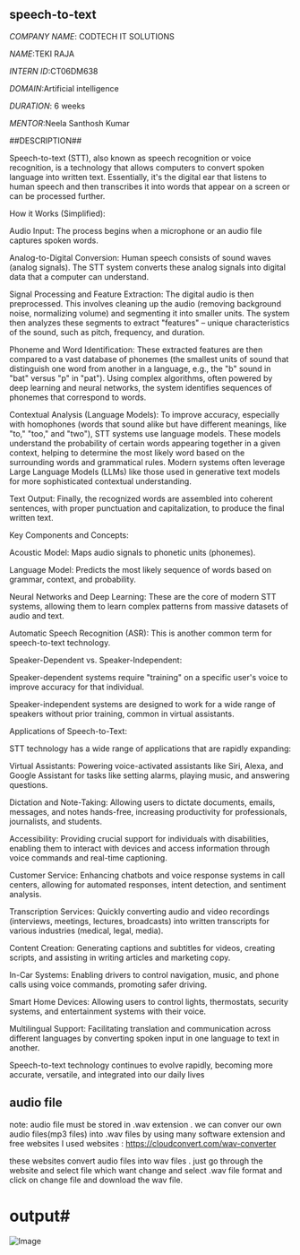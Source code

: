 ## speech-to-text 

*COMPANY NAME*: CODTECH IT SOLUTIONS

*NAME*:TEKI RAJA

*INTERN ID*:CT06DM638

*DOMAIN*:Artificial intelligence

*DURATION*: 6 weeks 

*MENTOR*:Neela Santhosh Kumar

##DESCRIPTION##

Speech-to-text (STT), also known as speech recognition or voice recognition, is a technology that allows computers to convert spoken language into written text. Essentially, it's the digital ear that listens to human speech and then transcribes it into words that appear on a screen or can be processed further.


How it Works (Simplified):

Audio Input: The process begins when a microphone or an audio file captures spoken words.

Analog-to-Digital Conversion: Human speech consists of sound waves (analog signals). The STT system converts these analog signals into digital data that a computer can understand.

Signal Processing and Feature Extraction: The digital audio is then preprocessed. This involves cleaning up the audio (removing background noise, normalizing volume) and segmenting it into smaller units. The system then analyzes these segments to extract "features" – unique characteristics of the sound, such as pitch, frequency, and duration.

Phoneme and Word Identification: These extracted features are then compared to a vast database of phonemes (the smallest units of sound that distinguish one word from another in a language, e.g., the "b" sound in "bat" versus "p" in "pat"). Using complex algorithms, often powered by deep learning and neural networks, the system identifies sequences of phonemes that correspond to words.


Contextual Analysis (Language Models): To improve accuracy, especially with homophones (words that sound alike but have different meanings, like "to," "too," and "two"), STT systems use language models. These models understand the probability of certain words appearing together in a given context, helping to determine the most likely word based on the surrounding words and grammatical rules. Modern systems often leverage Large Language Models (LLMs) like those used in generative text models for more sophisticated contextual understanding.


Text Output: Finally, the recognized words are assembled into coherent sentences, with proper punctuation and capitalization, to produce the final written text.

Key Components and Concepts:

Acoustic Model: Maps audio signals to phonetic units (phonemes).

Language Model: Predicts the most likely sequence of words based on grammar, context, and probability.

Neural Networks and Deep Learning: These are the core of modern STT systems, allowing them to learn complex patterns from massive datasets of audio and text.

Automatic Speech Recognition (ASR): This is another common term for speech-to-text technology.

Speaker-Dependent vs. Speaker-Independent:

Speaker-dependent systems require "training" on a specific user's voice to improve accuracy for that individual.

Speaker-independent systems are designed to work for a wide range of speakers without prior training, common in virtual assistants.

Applications of Speech-to-Text:

STT technology has a wide range of applications that are rapidly expanding:

Virtual Assistants: Powering voice-activated assistants like Siri, Alexa, and Google Assistant for tasks like setting alarms, playing music, and answering questions.

Dictation and Note-Taking: Allowing users to dictate documents, emails, messages, and notes hands-free, increasing productivity for professionals, journalists, and students.

Accessibility: Providing crucial support for individuals with disabilities, enabling them to interact with devices and access information through voice commands and real-time captioning.

Customer Service: Enhancing chatbots and voice response systems in call centers, allowing for automated responses, intent detection, and sentiment analysis.

Transcription Services: Quickly converting audio and video recordings (interviews, meetings, lectures, broadcasts) into written transcripts for various industries (medical, legal, media).

Content Creation: Generating captions and subtitles for videos, creating scripts, and assisting in writing articles and marketing copy.

In-Car Systems: Enabling drivers to control navigation, music, and phone calls using voice commands, promoting safer driving.

Smart Home Devices: Allowing users to control lights, thermostats, security systems, and entertainment systems with their voice.

Multilingual Support: Facilitating translation and communication across different languages by converting spoken input in one language to text in another.

Speech-to-text technology continues to evolve rapidly, becoming more accurate, versatile, and integrated into our daily lives

## audio file

note: audio file must be stored in .wav extension . we can conver our own audio files(mp3 files) into .wav files by using many software extension
and free websites
I used websites : https://cloudconvert.com/wav-converter

these websites convert audio files into wav files . just go through the website and select file which want change and select .wav file format and click on change file and download the wav file.

# output#

![Image](https://github.com/user-attachments/assets/33eddfaf-b29a-4f82-a026-bb2d851207a2)

